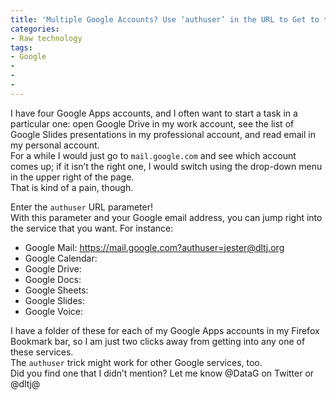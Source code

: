 ```yaml
---
title: 'Multiple Google Accounts? Use ‘authuser’ in the URL to Get to the One You Want'
categories:
- Raw technology
tags:
- Google
- 
- 
- 
---
```


I have four Google Apps accounts, and I often want to start a task in a particular one: open Google Drive in my work account, see the list of Google Slides presentations in my professional account, and read email in my personal account.  
For a while I would just go to `mail.google.com` and see which account comes up; if it isn’t the right one, I would switch using the drop-down menu in the upper right of the page.  
That is kind of a pain, though.

Enter the `authuser` URL parameter!  
With this parameter and your Google email address, you can jump right into the service that you want. 
For instance:

* Google Mail: https://mail.google.com?authuser=jester@dltj.org
* Google Calendar:
* Google Drive:
* Google Docs:
* Google Sheets:
* Google Slides:
* Google Voice:

I have a folder of these for each of my Google Apps accounts in my Firefox Bookmark bar, so I am just two clicks away from getting into any one of these services.  
The `authuser` trick might work for other Google services, too.  
Did you find one that I didn’t mention?  Let me know @DataG on Twitter or @dltj@
